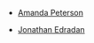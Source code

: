 











* [Amanda Peterson](https://medium.com/@AmandaPetersn/)






* [Jonathan Edradan](https://medium.com/@jmedradan)

